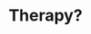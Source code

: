 ---
title: "Therapy?"
summary: "Alternative / Hard Rock group with Industrial and Punk influences from Northern Ireland, formed in 1989 by Andy Cairns and Fyfe Ewing . Michael McKeegan joined them shortly afterwards. Fyfe left the band in 1996, to be replaced by Graham Hopkins. Martin McCarrick also joined the band full-time at this stage, having appeared as a guest musician on previous Therapy? releases and played with them live. Graham left Therapy? in December 2001, he was replaced by Neil Cooper in 2002. Martin left the band in 2004."
image: "therapy.jpg"
apple_music_artist_url: "None"
---